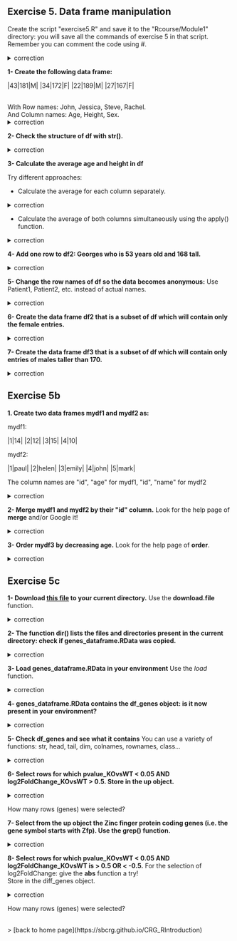 ## Exercise 5. Data frame manipulation

Create the script "exercise5.R" and save it to the "Rcourse/Module1" directory: you will save all the commands of exercise 5 in that script.
<br>Remember you can comment the code using #.


<details>
<summary>
correction
</summary>

```{r}
getwd()
setwd("Rcourse/Module1")
setwd("/users/bi/sbonnin/Rcourse/Module1")
```

</details>

**1- Create the following data frame:**

|43|181|M|
|34|172|F|
|22|189|M|
|27|167|F|

<br>
With Row names: John, Jessica, Steve, Rachel.
<br>
And Column names: Age, Height, Sex.

<details>
<summary>
correction
</summary>

```{r}
df <- data.frame(Age=c(43, 34, 22, 27), 
                 Height=c(181, 172, 189, 167),
                 Sex=c("M", "F", "M", "F"),
                 row.names = c("John", "Jessica", "Steve", "Rachel"))
```

</details>

**2- Check the structure of df with str().**

<details>
<summary>
correction
</summary>

```{r}
str(df)
```

</details>

**3- Calculate the average age and height in df**

Try different approaches:
* Calculate the average for each column separately.

<details>
<summary>
correction
</summary>

```{r}
mean(df$Age)
mean(df$Height)
```

</details>

* Calculate the average of both columns simultaneously using the apply() function.

<details>
<summary>
correction
</summary>

```{r}
# we have to remove the Sex column: we can calculate the average only with numbers
apply(df[,-3], 2, mean)
apply(df[,1:2], 2, mean)
apply(df[,-grep("Sex", colnames(df))], 2, mean)
```

</details>

**4- Add one row to df2: Georges who is 53 years old and 168 tall.**

<details>
<summary>
correction
</summary>

```{r}
# Georges= allows us to enter the row name at the same time as we add a row
df <- rbind(df, Georges=c(53, 168, "M"))
```

</details>

**5- Change the row names of df so the data becomes anonymous:** 
Use Patient1, Patient2, etc. instead of actual names.

<details>
<summary>
correction
</summary>

```{r} 
rownames(df) <- c("Patient1", "Patient2", "Patient3", "Patient4", "Patient5")
# try also the paste function!
rownames(df) <- paste("Patient", 1:5, sep="")
```

</details>

**6- Create the data frame df2 that is a subset of df which will contain only the female entries.**
 
<details>
<summary>
correction
</summary>

```{r}
# which elements are female ("F" in the "Sex" colum)
df$Sex=="F"
# retrieve rows that contain the female entries, and save in df2
df2 <- df[df$Sex=="F",]
```

</details>

**7- Create the data frame df3 that is a subset of df which will contain only entries of males taller than 170.**
 
<details>
<summary>
correction
</summary>

```{r}
# which entries are males
df$Sex=="M"
# which entries are greater than 170 in column "Height"
df$Sex=="M" & df$Height > 170
# retrieve rows that contain the males that are taller than 170, and save in df3
df3 <- df[df$Sex=="M" & df$Height > 170,]
```

</details>

## Exercise 5b

**1. Create two data frames mydf1 and mydf2 as:**

mydf1:

|1|14|
|2|12|
|3|15|
|4|10|

mydf2:

|1|paul|
|2|helen|
|3|emily|
|4|john|
|5|mark|

The column names are "id", "age" for mydf1, "id", "name" for mydf2

<details>
<summary>
correction
</summary>

```{r}
mydf1 <- data.frame(id=1:4, age=c(14,12,15,10))
mydf2 <- data.frame(id=1:5, name=c("paul", "helen", "emily", "john", "mark"))
```

</details>

**2- Merge mydf1 and mydf2 by their "id" column.**
Look for the help page of **merge** and/or Google it!

<details>
<summary>
correction
</summary>

```{r}
# input 2 data frames
# "by" columns indicate by which column you want to merge the data
merge(x=mydf1, y=mydf2, by.x="id", by.y="id")
mydf3 <- merge(x=mydf1, y=mydf2, by="id")
```

</details>

**3- Order mydf3 by decreasing age.**
Look for the help page of **order**.

<details>
<summary>
correction
</summary>

```{r}
# order the age column (default is increasing order)
order(mydf3$age)
# order the age column by decreasing order
order(mydf3$age, decreasing = TRUE)
# order the whole data frame by the column age in decreasing order
mydf3[order(mydf3$age, decreasing = TRUE), ]
```

</details>

## Exercise 5c

**1- Download [this file](https://github.com/sbcrg/CRG_RIntroduction/blob/master/genes_dataframe.RData) to your current directory.**
Use the **download.file** function.

<details>
<summary>
correction
</summary>

```{r}
download.file("https://github.com/sbcrg/CRG_RIntroduction/blob/master/genes_dataframe.RData", "genes_dataframe.RData")
```

</details>

**2- The function dir() lists the files and directories present in the current directory: check if genes_dataframe.RData was copied.**

<details>
<summary>
correction
</summary>

```{r}
dir()
```

</details>

**3- Load genes_dataframe.RData in your environment**
Use the *load* function.

<details>
<summary>
correction
</summary>

```{r}
load("genes_dataframe.RData")
```

</details>

**4- genes_dataframe.RData contains the df_genes object: is it now present in your environment?**

<details>
<summary>
correction
</summary>

```{r}
ls()
```

</details>

**5- Check df_genes and see what it contains**
You can use a variety of functions: str, head, tail, dim, colnames, rownames, class... 
 
<details>
<summary>
correction
</summary>

```{r}
str(df_genes)
head(df_genes)
tail(df_genes)
dim(df_genes)
colnames(df_genes)
rownames(df_genes)
class(df_genes)
```

</details>

**6- Select rows for which pvalue_KOvsWT < 0.05 AND log2FoldChange_KOvsWT > 0.5. Store in the up object.**

<details>
<summary>
correction
</summary>

```{r}
# rows where pvalue_KOvsWT < 0.05 
df_genes$pvalue_KOvsWT < 0.05
# rows where log2FoldChange_KOvsWT > 0.5
df_genes$log2FoldChange_KOvsWT > 0.5
# rows that comply both of the above conditions
df_genes$pvalue_KOvsWT < 0.05 & df_genes$log2FoldChange_KOvsWT > 0.5
# select rows for which pvalue_KOvsWT < 0.05 AND log2FoldChange_KOvsWT > 0.5
up <- df_genes[df_genes$pvalue_KOvsWT < 0.05 & 
                 df_genes$log2FoldChange_KOvsWT > 0.5,]
```

</details>

How many rows (genes) were selected?


**7- Select from the up object the Zinc finger protein coding genes (i.e. the gene symbol starts with Zfp). Use the grep() function.**

<details>
<summary>
correction       
</summary>

```{r}
# extract gene symbol column
up$gene_symbol
# use grep to get the genes matching the pattern "Zfp"
up[grep("Zf", up$gene_symbol), ]
```

</details>

**8- Select rows for which pvalue_KOvsWT < 0.05 AND log2FoldChange_KOvsWT is > 0.5 OR < -0.5.**
For the selection of log2FoldChange: give the **abs** function a try! 
<br>Store in the diff_genes object.

<details>
<summary>
correction
</summary>

```{r}
# rows where pvalue_KOvsWT < 0.05
df_genes$pvalue_KOvsWT < 0.05
# rows where log2FoldChange_KOvsWT > 0.5
df_genes$log2FoldChange_KOvsWT > 0.5
# rows where log2FoldChange_KOvsWT < -0.5
df_genes$log2FoldChange_KOvsWT > -0.5
# rows where log2FoldChange_KOvsWT < -0.5 OR log2FoldChange_KOvsWT > 0.5
df_genes$log2FoldChange_KOvsWT > 0.5 | df_genes$log2FoldChange_KOvsWT > -0.5
# same as above but using the abs function
abs(df_genes$log2FoldChange_KOvsWT) > 0.5
# combine all required criteria
df_genes$pvalue_KOvsWT < 0.05 & abs(df_genes$log2FoldChange_KOvsWT) > 0.5
# extract corresponding entries
diff_genes <- df_genes[df_genes$pvalue_KOvsWT < 0.05 & 
                 abs(df_genes$log2FoldChange_KOvsWT) > 0.5,]
```

</details>

How many rows (genes) were selected?

<br>
> [back to home page](https://sbcrg.github.io/CRG_RIntroduction)

